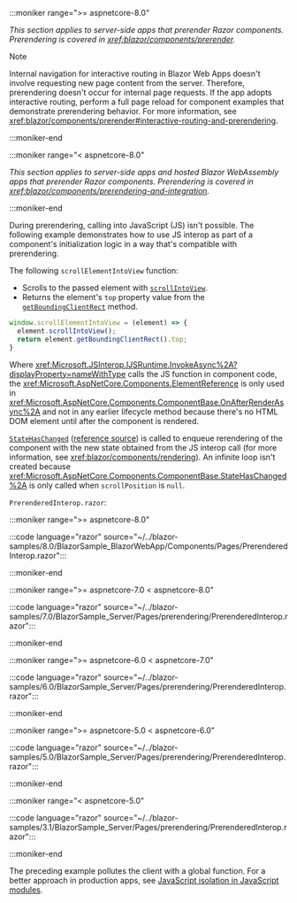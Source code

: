 :::moniker range=">= aspnetcore-8.0"

*This section applies to server-side apps that prerender Razor components. Prerendering is covered in <xref:blazor/components/prerender>.*

> [!NOTE]
> Internal navigation for interactive routing in Blazor Web Apps doesn't involve requesting new page content from the server. Therefore, prerendering doesn't occur for internal page requests. If the app adopts interactive routing, perform a full page reload for component examples that demonstrate prerendering behavior. For more information, see <xref:blazor/components/prerender#interactive-routing-and-prerendering>.

:::moniker-end

:::moniker range="< aspnetcore-8.0"

*This section applies to server-side apps and hosted Blazor WebAssembly apps that prerender Razor components. Prerendering is covered in <xref:blazor/components/prerendering-and-integration>.*

:::moniker-end

During prerendering, calling into JavaScript (JS) isn't possible. The following example demonstrates how to use JS interop as part of a component's initialization logic in a way that's compatible with prerendering.

The following `scrollElementIntoView` function:

* Scrolls to the passed element with [`scrollIntoView`](https://developer.mozilla.org/docs/Web/API/Element/scrollIntoView).
* Returns the element's `top` property value from the [`getBoundingClientRect`](https://developer.mozilla.org/docs/Web/API/Element/getBoundingClientRect) method.

```javascript
window.scrollElementIntoView = (element) => {
  element.scrollIntoView();
  return element.getBoundingClientRect().top;
}
```

Where <xref:Microsoft.JSInterop.IJSRuntime.InvokeAsync%2A?displayProperty=nameWithType> calls the JS function in component code, the <xref:Microsoft.AspNetCore.Components.ElementReference> is only used in <xref:Microsoft.AspNetCore.Components.ComponentBase.OnAfterRenderAsync%2A> and not in any earlier lifecycle method because there's no HTML DOM element until after the component is rendered.

[`StateHasChanged`](xref:blazor/components/lifecycle#state-changes-statehaschanged) ([reference source](xref:Microsoft.AspNetCore.Components.ComponentBase.StateHasChanged%2A)) is called to enqueue rerendering of the component with the new state obtained from the JS interop call (for more information, see <xref:blazor/components/rendering>). An infinite loop isn't created because <xref:Microsoft.AspNetCore.Components.ComponentBase.StateHasChanged%2A> is only called when `scrollPosition` is `null`.

`PrerenderedInterop.razor`:

:::moniker range=">= aspnetcore-8.0"

:::code language="razor" source="~/../blazor-samples/8.0/BlazorSample_BlazorWebApp/Components/Pages/PrerenderedInterop.razor":::

:::moniker-end

:::moniker range=">= aspnetcore-7.0 < aspnetcore-8.0"

:::code language="razor" source="~/../blazor-samples/7.0/BlazorSample_Server/Pages/prerendering/PrerenderedInterop.razor":::

:::moniker-end

:::moniker range=">= aspnetcore-6.0 < aspnetcore-7.0"

:::code language="razor" source="~/../blazor-samples/6.0/BlazorSample_Server/Pages/prerendering/PrerenderedInterop.razor":::

:::moniker-end

:::moniker range=">= aspnetcore-5.0 < aspnetcore-6.0"

:::code language="razor" source="~/../blazor-samples/5.0/BlazorSample_Server/Pages/prerendering/PrerenderedInterop.razor":::

:::moniker-end

:::moniker range="< aspnetcore-5.0"

:::code language="razor" source="~/../blazor-samples/3.1/BlazorSample_Server/Pages/prerendering/PrerenderedInterop.razor":::

:::moniker-end

The preceding example pollutes the client with a global function. For a better approach in production apps, see [JavaScript isolation in JavaScript modules](xref:blazor/js-interop/call-javascript-from-dotnet#javascript-isolation-in-javascript-modules).
